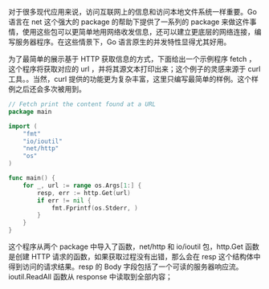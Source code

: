 对于很多现代应用来说，访问互联网上的信息和访问本地文件系统一样重要。Go 语言在 net 这个强大的 package 的帮助下提供了一系列的 package 来做这件事情，使用这些包可以更简单地用网络收发信息，还可以建立更底层的网络连接，编写服务器程序。在这些情景下，Go 语言原生的并发特性显得尤其好用。

为了最简单的展示基于 HTTP 获取信息的方式，下面给出一个示例程序 fetch ，这个程序将获取对应的 url ，并将其源文本打印出来；这个例子的灵感来源于 curl 工具。。当然，curl 提供的功能更为复杂丰富，这里只编写最简单的样例。这个样例之后还会多次被用到。

```go
// Fetch print the content found at a URL
package main 

import (
    "fmt"
    "io/ioutil"
    "net/http"
    "os"
)

func main() {
    for _, url := range os.Args[1:] {
        resp, err := http.Get(url)
        if err != nil {
            fmt.Fprintf(os.Stderr, )
        }
    }
}
```

这个程序从两个 package 中导入了函数，net/http 和 io/ioutil 包，http.Get 函数是创建 HTTP 请求的函数，如果获取过程没有出错，那么会在 resp 这个结构体中得到访问的请求结果。resp 的 Body 字段包括了一个可读的服务器响应流。ioutil.ReadAll 函数从 response 中读取到全部内容；

